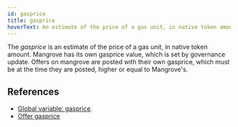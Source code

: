 ```yaml
---
id: gasprice
title: gasprice
hoverText: An estimate of the price of a gas unit, in native token amount.
---
```


The _gasprice_ is an estimate of the price of a gas unit, in native token amount. Mangrove has its own gasprice value, which is set by governance update. Offers on mangrove are posted with their own gasprice, which must be at the time they are posted, higher or equal to Mangrove's. 

## References
* [Global variable: gasprice](../contracts/technical-references/governance-parameters/global-variables.md#gas-price-and-oracle).
* [Offer gasprice](../contracts/technical-references/taking-and-making-offers/reactive-offer/offer-data-structures.md#mgvlibsingleorder)